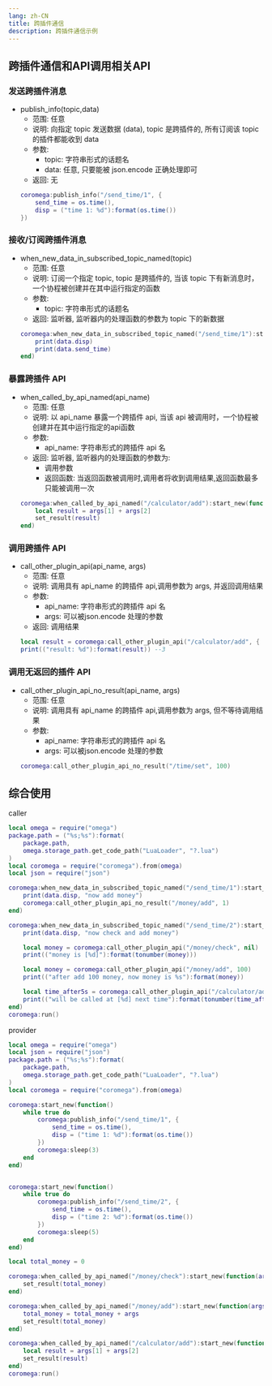 ```yaml
---
lang: zh-CN
title: 跨插件通信
description: 跨插件通信示例
---
```


## 跨插件通信和API调用相关API

### 发送跨插件消息
- publish_info(topic,data)
    - 范围: 任意
    - 说明: 向指定 topic 发送数据 (data), topic 是跨插件的, 所有订阅该 topic 的插件都能收到 data
    - 参数:
        - topic: 字符串形式的话题名
        - data: 任意, 只要能被 json.encode 正确处理即可
    - 返回: 无
    ```lua
    coromega:publish_info("/send_time/1", {
        send_time = os.time(),
        disp = ("time 1: %d"):format(os.time())
    })
    ```

### 接收/订阅跨插件消息
- when_new_data_in_subscribed_topic_named(topic)
    - 范围: 任意
    - 说明: 订阅一个指定 topic, topic 是跨插件的, 当该 topic 下有新消息时，一个协程被创建并在其中运行指定的函数
    - 参数:
        - topic: 字符串形式的话题名
    - 返回: 监听器, 监听器内的处理函数的参数为 topic 下的新数据
    ```lua
    coromega:when_new_data_in_subscribed_topic_named("/send_time/1"):start_new(function(data)
        print(data.disp)
        print(data.send_time)
    end)
    ```

### 暴露跨插件 API
- when_called_by_api_named(api_name)
    - 范围: 任意
    - 说明: 以 api_name 暴露一个跨插件 api, 当该 api 被调用时，一个协程被创建并在其中运行指定的api函数
    - 参数:
        - api_name: 字符串形式的跨插件 api 名
    - 返回: 监听器, 监听器内的处理函数的参数为:
        - 调用参数
        - 返回函数: 当返回函数被调用时,调用者将收到调用结果,返回函数最多只能被调用一次
    ```lua
    coromega:when_called_by_api_named("/calculator/add"):start_new(function(args, set_result)
        local result = args[1] + args[2]
        set_result(result)
    end)
    ```

### 调用跨插件 API
- call_other_plugin_api(api_name, args)
    - 范围: 任意
    - 说明: 调用具有 api_name 的跨插件 api,调用参数为 args, 并返回调用结果
    - 参数:
        - api_name: 字符串形式的跨插件 api 名
        - args: 可以被json.encode 处理的参数
    - 返回: 调用结果
    ```lua
    local result = coromega:call_other_plugin_api("/calculator/add", { 1,2 })
    print(("result: %d"):format(result)) --3
    ```

### 调用无返回的插件 API
- call_other_plugin_api_no_result(api_name, args)
    - 范围: 任意
    - 说明: 调用具有 api_name 的跨插件 api,调用参数为 args, 但不等待调用结果
    - 参数:
        - api_name: 字符串形式的跨插件 api 名
        - args: 可以被json.encode 处理的参数
    ```lua
    coromega:call_other_plugin_api_no_result("/time/set", 100)
    ```

## 综合使用
caller 
```lua
local omega = require("omega")
package.path = ("%s;%s"):format(
    package.path,
    omega.storage_path.get_code_path("LuaLoader", "?.lua")
)
local coromega = require("coromega").from(omega)
local json = require("json")

coromega:when_new_data_in_subscribed_topic_named("/send_time/1"):start_new(function(data)
    print(data.disp, "now add money")
    coromega:call_other_plugin_api_no_result("/money/add", 1)
end)

coromega:when_new_data_in_subscribed_topic_named("/send_time/2"):start_new(function(data)
    print(data.disp, "now check and add money")

    local money = coromega:call_other_plugin_api("/money/check", nil)
    print(("money is [%d]"):format(tonumber(money)))

    local money = coromega:call_other_plugin_api("/money/add", 100)
    print(("after add 100 money, now money is %s"):format(money))

    local time_after5s = coromega:call_other_plugin_api("/calculator/add", { data.send_time, 3 })
    print(("will be called at [%d] next time"):format(tonumber(time_after5s)))
end)
coromega:run()
```

provider
```lua
local omega = require("omega")
local json = require("json")
package.path = ("%s;%s"):format(
    package.path,
    omega.storage_path.get_code_path("LuaLoader", "?.lua")
)
local coromega = require("coromega").from(omega)

coromega:start_new(function()
    while true do
        coromega:publish_info("/send_time/1", {
            send_time = os.time(),
            disp = ("time 1: %d"):format(os.time())
        })
        coromega:sleep(3)
    end
end)


coromega:start_new(function()
    while true do
        coromega:publish_info("/send_time/2", {
            send_time = os.time(),
            disp = ("time 2: %d"):format(os.time())
        })
        coromega:sleep(5)
    end
end)

local total_money = 0

coromega:when_called_by_api_named("/money/check"):start_new(function(args, set_result)
    set_result(total_money)
end)

coromega:when_called_by_api_named("/money/add"):start_new(function(args, set_result)
    total_money = total_money + args
    set_result(total_money)
end)

coromega:when_called_by_api_named("/calculator/add"):start_new(function(args, set_result)
    local result = args[1] + args[2]
    set_result(result)
end)
coromega:run()
```
